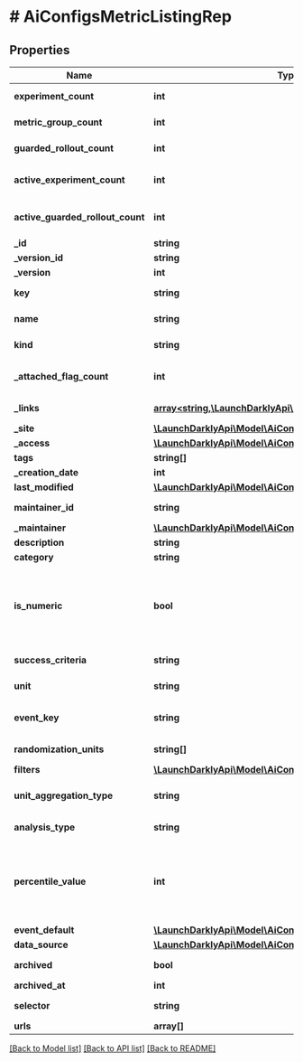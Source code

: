 # # AiConfigsMetricListingRep

## Properties

Name | Type | Description | Notes
------------ | ------------- | ------------- | -------------
**experiment_count** | **int** | The number of experiments using this metric | [optional]
**metric_group_count** | **int** | The number of metric groups using this metric | [optional]
**guarded_rollout_count** | **int** | The number of guarded rollouts using this metric | [optional]
**active_experiment_count** | **int** | The number of active experiments using this metric | [optional]
**active_guarded_rollout_count** | **int** | The number of active guarded rollouts using this metric | [optional]
**_id** | **string** | The ID of this metric |
**_version_id** | **string** | The version ID of the metric |
**_version** | **int** | Version of the metric | [optional]
**key** | **string** | A unique key to reference the metric |
**name** | **string** | A human-friendly name for the metric |
**kind** | **string** | The kind of event the metric tracks |
**_attached_flag_count** | **int** | The number of feature flags currently attached to this metric | [optional]
**_links** | [**array<string,\LaunchDarklyApi\Model\AiConfigsLink>**](AiConfigsLink.md) | The location and content type of related resources |
**_site** | [**\LaunchDarklyApi\Model\AiConfigsLink**](AiConfigsLink.md) |  | [optional]
**_access** | [**\LaunchDarklyApi\Model\AiConfigsAccess**](AiConfigsAccess.md) |  | [optional]
**tags** | **string[]** | Tags for the metric |
**_creation_date** | **int** |  |
**last_modified** | [**\LaunchDarklyApi\Model\AiConfigsModification**](AiConfigsModification.md) |  | [optional]
**maintainer_id** | **string** | The ID of the member who maintains this metric | [optional]
**_maintainer** | [**\LaunchDarklyApi\Model\AiConfigsMemberSummary**](AiConfigsMemberSummary.md) |  | [optional]
**description** | **string** | Description of the metric | [optional]
**category** | **string** | The category of the metric | [optional]
**is_numeric** | **bool** | For custom metrics, whether to track numeric changes in value against a baseline (&lt;code&gt;true&lt;/code&gt;) or to track a conversion when an end user takes an action (&lt;code&gt;false&lt;/code&gt;). | [optional]
**success_criteria** | **string** | For custom metrics, the success criteria | [optional]
**unit** | **string** | For numeric custom metrics, the unit of measure | [optional]
**event_key** | **string** | For custom metrics, the event key to use in your code | [optional]
**randomization_units** | **string[]** | An array of randomization units allowed for this metric | [optional]
**filters** | [**\LaunchDarklyApi\Model\AiConfigsFilter**](AiConfigsFilter.md) |  | [optional]
**unit_aggregation_type** | **string** | The method by which multiple unit event values are aggregated | [optional]
**analysis_type** | **string** | The method for analyzing metric events | [optional]
**percentile_value** | **int** | The percentile for the analysis method. An integer denoting the target percentile between 0 and 100. Required when &lt;code&gt;analysisType&lt;/code&gt; is &lt;code&gt;percentile&lt;/code&gt;. | [optional]
**event_default** | [**\LaunchDarklyApi\Model\AiConfigsMetricEventDefaultRep**](AiConfigsMetricEventDefaultRep.md) |  | [optional]
**data_source** | [**\LaunchDarklyApi\Model\AiConfigsMetricDataSourceRefRep**](AiConfigsMetricDataSourceRefRep.md) |  | [optional]
**archived** | **bool** | Whether the metric version is archived | [optional]
**archived_at** | **int** |  | [optional]
**selector** | **string** | For click metrics, the CSS selectors | [optional]
**urls** | **array[]** |  | [optional]

[[Back to Model list]](../../README.md#models) [[Back to API list]](../../README.md#endpoints) [[Back to README]](../../README.md)
